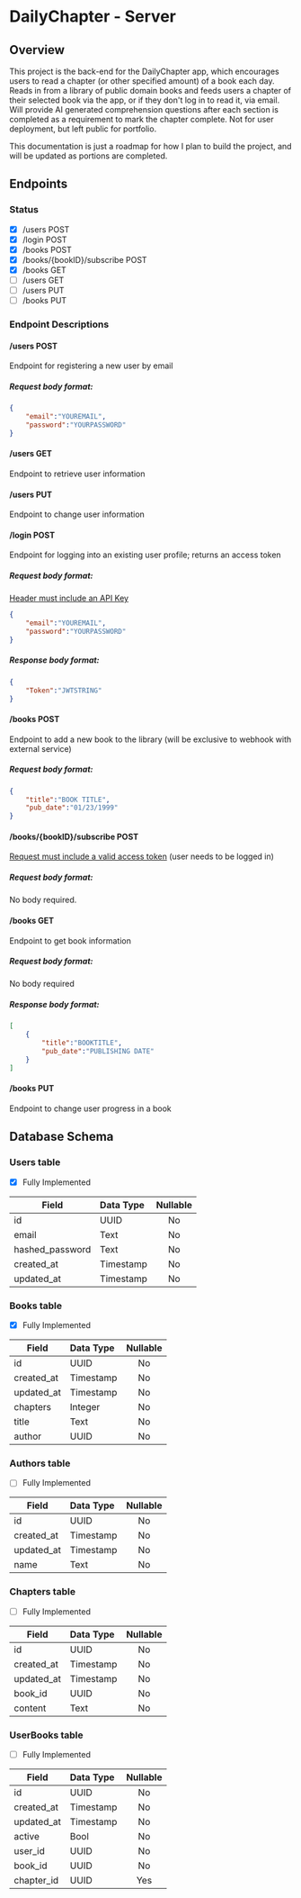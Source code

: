 # DailyChapter - Server
## Overview
This project is the back-end for the DailyChapter app, which encourages users to read a chapter (or other specified amount) of a book each day. Reads in from a library of public domain books and feeds users a chapter of their selected book via the app, or if they don't log in to read it, via email. Will provide AI generated comprehension questions after each section is completed as a requirement to mark the chapter complete. Not for user deployment, but left public for portfolio.

This documentation is just a roadmap for how I plan to build the project, and will be updated as portions are completed.

## Endpoints
### Status
- [x] /users POST
- [x] /login POST
- [x] /books POST
- [x] /books/{bookID}/subscribe POST
- [x] /books GET
- [ ] /users GET
- [ ] /users PUT
- [ ] /books PUT

### Endpoint Descriptions
#### /users POST

Endpoint for registering a new user by email

##### Request body format:
```json
{
    "email":"YOUREMAIL", 
    "password":"YOURPASSWORD"
}
```

#### /users GET

Endpoint to retrieve user information

#### /users PUT

Endpoint to change user information

#### /login POST

Endpoint for logging into an existing user profile; returns an access token

##### Request body format:
<u>Header must include an API Key</u>
```json
{
    "email":"YOUREMAIL",
    "password":"YOURPASSWORD"
}
```
##### Response body format:
```json
{
    "Token":"JWTSTRING"
}
```

#### /books POST 

Endpoint to add a new book to the library (will be exclusive to webhook with external service)

##### Request body format:
```json
{
    "title":"BOOK TITLE",
    "pub_date":"01/23/1999"
}
```

#### /books/{bookID}/subscribe POST 

<u>Request must include a valid access token</u> (user needs to be logged in)

##### Request body format:

No body required.

#### /books GET

Endpoint to get book information

##### Request body format:

No body required

##### Response body format:

```json
[
    {
        "title":"BOOKTITLE",
        "pub_date":"PUBLISHING DATE"
    }
]
```

#### /books PUT

Endpoint to change user progress in a book

## Database Schema

### Users table
- [x] Fully Implemented

| Field          | Data Type | Nullable |
|----------------|:----------|:--------:|
|id              |UUID       | No       |
|email           |Text       | No       |
|hashed_password |Text       | No       |
|created_at      |Timestamp  | No       |
|updated_at      |Timestamp  | No       |

### Books table
- [x] Fully Implemented

| Field      | Data Type | Nullable |
|------------|:----------|:--------:|
|id          |UUID       | No       |
|created_at  |Timestamp  | No       |
|updated_at  |Timestamp  | No       |
|chapters    |Integer    | No       |
|title       |Text       | No       |
|author      |UUID       | No       |

### Authors table
- [ ] Fully Implemented

| Field      | Data Type | Nullable |
|------------|:----------|:--------:|
|id          |UUID       | No       |
|created_at  |Timestamp  | No       |
|updated_at  |Timestamp  | No       |
|name        |Text       | No       |

### Chapters table
- [ ] Fully Implemented

| Field      | Data Type | Nullable |
|------------|:----------|:--------:|
|id          |UUID       | No       |
|created_at  |Timestamp  | No       |
|updated_at  |Timestamp  | No       |
|book_id     |UUID       | No       |
|content     |Text       | No       |

### UserBooks table
- [ ] Fully Implemented

| Field      | Data Type | Nullable |
|------------|:----------|:--------:|
|id          |UUID       | No       |
|created_at  |Timestamp  | No       |
|updated_at  |Timestamp  | No       |
|active      |Bool       | No       |
|user_id     |UUID       | No       |
|book_id     |UUID       | No       |
|chapter_id  |UUID       | Yes      |

